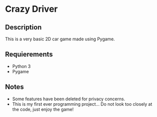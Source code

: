 # Crazy Driver

## Description
This is a very basic 2D car game made using Pygame.

## Requierements
- Python 3
- Pygame

## Notes
- Some features have been deleted for privacy concerns.
- This is my first ever programming project... Do not look too closely at the code, just enjoy the game!